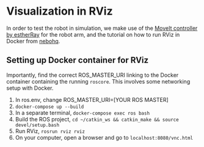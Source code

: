 # Visualization in RViz

In order to test the robot in simulation, we make use of the [MoveIt controller by estherRay](https://github.com/estherRay/Spot-Arm) for the robot arm, and the tutorial on how to run RViz in Docker from [nebohq](https://github.com/nebohq/mac-ros).

## Setting up Docker container for RViz

Importantly, find the correct ROS_MASTER_URI linking to the Docker container containing the running `roscore`. This involves some networking setup with Docker.

1. In ros.env, change ROS_MASTER_URI=[YOUR ROS MASTER]
2. `docker-compose up --build`
3. In a separate terminal, `docker-compose exec ros bash`
4. Build the ROS project, `cd ~/catkin_ws && catkin_make && source devel/setup.bash`
5. Run RViz, `rosrun rviz rviz`
6. On your computer, open a browser and go to `localhost:8080/vnc.html`